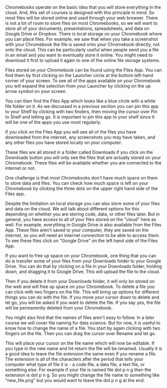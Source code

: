 Chromebooks operate on the basic idea that you will store everything in the cloud. And, this set of courses is designed with this principle in mind. So most files will be stored online and used through your web browser. There is not a lot of room to store files on most Chromebooks, so we will want to store all of your documents, presentations, spreadsheets, and data on Google Drive or Dropbox. There is local storage on your Chromebook where you can place files. For example, we saw that when you take a screenshot with your Chromebook the file is saved onto your Chromebook directly, not onto the cloud. This can be particularly useful when people send you a file in an email and you want to eventually store it online. You might need to download it first to upload it again to one of the online file storage systems. 

Files stored on your Chromebook can be found using the Files App. 
You can find them by first clicking on the Launcher circle at the bottom left-hand corner of your screen. To see all of the apps available on your Chromebook you will expand the selection from your Launcher by clicking on the up arrow symbol on your screen. 

You can then find the Files App which looks like a blue circle with a white file folder on it. As we discussed in a previous section you can pin this app to your Shelf by clicking with two finders, then moving the cursor over Pin to Shelf and letting go. It is important to pin this app to your shelf since it will be one of the apps you use most regularly. 

If you click on the Files App you will see all of the files you have downloaded from the internet, any screenshots you may have taken, and any other files you have stored locally on your computer. 


These files are all stored in a folder called Downloads if you click on the Downloads button you will only see the files that are actually stored on your Chromebook. These files will be available whether you are connected to the internet or not. 


One challenge is that most Chromebooks don't have much space on them to store data and files. You can check how much space is left on your Chromebook by clicking the three dots on the upper right hand side of the Files app. 

Despite the limitation on local storage you can also store some of your files and data on the cloud. We will talk about different options for this depending on whether you are storing code, data, or other files later. But in general, you have access to all of your files stored on the "cloud" here as well. For example, everything in Google Drive is also available from the Files App. These files aren't saved to your computer, they are saved on the internet, so you will need an internet connection to be able to access them. To see these files click on "Google Drive" on the left hand side of the Files App. 


If you want to free up space on your Chromebook, one thing that you can do is transfer some of your files from your Downloads folder to your Google Drive. You can do that by clicking on a file in your Downloads folder, holding down, and dragging it to Google Drive. This will upload the file to the cloud.

Then if you delete it from your Downloads folder, it will only be stored on the web and will free up space on your Chromebook. To delete a file you can click with two fingers on the file. This will bring up options for different things you can do with the file. If you move your cursor down to delete and let go, you will be asked if you want to delete the file. If you say yes, the file will be permanently deleted from your Chromebook. 

You might also find that the names of files aren't easy to follow. In a later course we will cover file naming for data science. But for now, it is useful to know how to change the name of a file. You start by again clicking with two fingers on the file. Then you can drag the cursor over Rename and let go.

This will place your cursor on the file name which will now be editable. If you type in the new name and hit return the file will be renamed. Usually it is a good idea to leave the file extension the same even if you rename a file. The extension is all of the characters after the period that tells your computer what type of file it is - a code file, a data file, a text file, or something else. For example if your file is named file dot p n g then the extension is dot p n g. So you might change the file name to something like "new_file.png" but you would want to leave the dot p n g at the end. 

